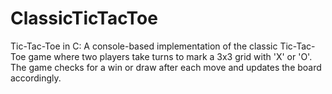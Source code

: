 # ClassicTicTacToe
Tic-Tac-Toe in C: A console-based implementation of the classic Tic-Tac-Toe game where two players take turns to mark a 3x3 grid with 'X' or 'O'. The game checks for a win or draw after each move and updates the board accordingly.
